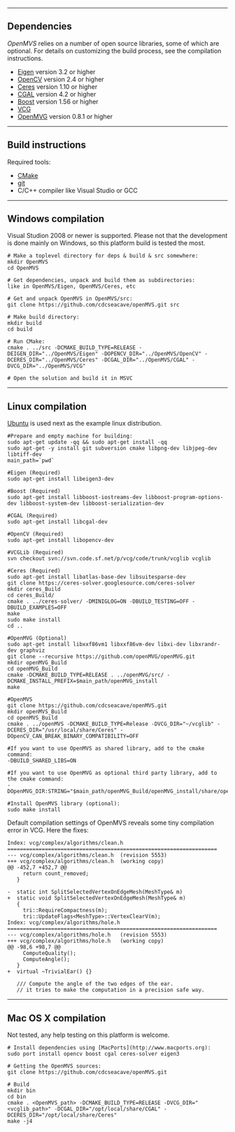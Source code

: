 ------------
Dependencies
------------

*OpenMVS* relies on a number of open source libraries, some of which are optional. For details on customizing the build process, see the compilation instructions.
* [Eigen](http://eigen.tuxfamily.org) version 3.2 or higher
* [OpenCV](http://opencv.org) version 2.4 or higher
* [Ceres](http://ceres-solver.org) version 1.10 or higher
* [CGAL](http://www.cgal.org) version 4.2 or higher
* [Boost](http://www.boost.org) version 1.56 or higher
* [VCG](http://vcg.isti.cnr.it/vcglib)
* [OpenMVG](https://github.com/openMVG/openMVG) version 0.8.1 or higher

------------------
Build instructions
------------------

Required tools:
* [CMake](http://www.cmake.org)
* [git](https://git-scm.com)
* C/C++ compiler like Visual Studio or GCC

-------------------
Windows compilation
-------------------

Visual Studion 2008 or newer is supported. Please not that the development is done mainly on Windows, so this platform build is tested the most.

```
# Make a toplevel directory for deps & build & src somewhere:
mkdir OpenMVS
cd OpenMVS

# Get dependencies, unpack and build them as subdirectories:
like in OpenMVS/Eigen, OpenMVS/Ceres, etc

# Get and unpack OpenMVS in OpenMVS/src:
git clone https://github.com/cdcseacave/openMVS.git src

# Make build directory:
mkdir build
cd build

# Run CMake:
cmake . ../src -DCMAKE_BUILD_TYPE=RELEASE -DEIGEN_DIR="../OpenMVS/Eigen" -DOPENCV_DIR="../OpenMVS/OpenCV" -DCERES_DIR="../OpenMVS/Ceres" -DCGAL_DIR="../OpenMVS/CGAL" -DVCG_DIR="../OpenMVS/VCG"

# Open the solution and build it in MSVC
```

-----------------
Linux compilation
-----------------

[Ubuntu](http://www.ubuntu.com) is used next as the example linux distribution.

```
#Prepare and empty machine for building:
sudo apt-get update -qq && sudo apt-get install -qq
sudo apt-get -y install git subversion cmake libpng-dev libjpeg-dev libtiff-dev
main_path=`pwd`

#Eigen (Required)
sudo apt-get install libeigen3-dev

#Boost (Required)
sudo apt-get install libboost-iostreams-dev libboost-program-options-dev libboost-system-dev libboost-serialization-dev

#CGAL (Required)
sudo apt-get install libcgal-dev

#OpenCV (Required)
sudo apt-get install libopencv-dev

#VCGLib (Required)
svn checkout svn://svn.code.sf.net/p/vcg/code/trunk/vcglib vcglib

#Ceres (Required)
sudo apt-get install libatlas-base-dev libsuitesparse-dev
git clone https://ceres-solver.googlesource.com/ceres-solver
mkdir ceres_Build
cd ceres_Build/
cmake . ../ceres-solver/ -DMINIGLOG=ON -DBUILD_TESTING=OFF -DBUILD_EXAMPLES=OFF
make
sudo make install
cd ..

#OpenMVG (Optional)
sudo apt-get install libxxf86vm1 libxxf86vm-dev libxi-dev libxrandr-dev graphviz
git clone --recursive https://github.com/openMVG/openMVG.git
mkdir openMVG_Build
cd openMVG_Build
cmake -DCMAKE_BUILD_TYPE=RELEASE . ../openMVG/src/ -DCMAKE_INSTALL_PREFIX=$main_path/openMVG_install
make

#OpenMVS
git clone https://github.com/cdcseacave/openMVS.git
mkdir openMVS_Build
cd openMVS_Build
cmake . ../openMVS -DCMAKE_BUILD_TYPE=Release -DVCG_DIR="~/vcglib" -DCERES_DIR="/usr/local/share/Ceres" -DOpenCV_CAN_BREAK_BINARY_COMPATIBILITY=OFF

#If you want to use OpenMVS as shared library, add to the cmake command:
-DBUILD_SHARED_LIBS=ON

#If you want to use OpenMVG as optional third party library, add to the cmake command:
-DOpenMVG_DIR:STRING="$main_path/openMVG_Build/openMVG_install/share/openMVG/cmake/"

#Install OpenMVS library (optional):
sudo make install
```

Default compilation settings of OpenMVS reveals some tiny compilation error in VCG. Here the fixes:

```
Index: vcg/complex/algorithms/clean.h
===================================================================
--- vcg/complex/algorithms/clean.h	(revision 5553)
+++ vcg/complex/algorithms/clean.h	(working copy)
@@ -452,7 +452,7 @@
     return count_removed;
   }
 
-  static int SplitSelectedVertexOnEdgeMesh(MeshType& m)
+  static void SplitSelectedVertexOnEdgeMesh(MeshType& m)
   {
     tri::RequireCompactness(m);
     tri::UpdateFlags<MeshType>::VertexClearV(m);
Index: vcg/complex/algorithms/hole.h
===================================================================
--- vcg/complex/algorithms/hole.h	(revision 5553)
+++ vcg/complex/algorithms/hole.h	(working copy)
@@ -98,6 +98,7 @@
     ComputeQuality();
     ComputeAngle();
   }
+  virtual ~TrivialEar() {}
 
   /// Compute the angle of the two edges of the ear.
   // it tries to make the computation in a precision safe way.
```

--------------------
Mac OS X compilation
--------------------

Not tested, any help testing on this platform is welcome.

```
# Install dependencies using [MacPorts](http://www.macports.org):
sudo port install opencv boost cgal ceres-solver eigen3

# Getting the OpenMVS sources:
git clone https://github.com/cdcseacave/openMVS.git

# Build
mkdir bin
cd bin
cmake . <OpenMVS_path> -DCMAKE_BUILD_TYPE=RELEASE -DVCG_DIR="<vcglib_path>" -DCGAL_DIR="/opt/local/share/CGAL" -DCERES_DIR="/opt/local/share/Ceres"
make -j4
```
